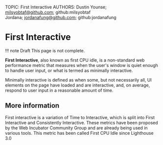 TOPIC: First Interactive
AUTHORS: Dustin Younse; milsyobtaf@github.com; github:milsyobtaf
         Jordana; jordanafung@github.com; github:jordanafung

# First Interactive

!!! note
    Draft
    This page is not complete.

**First Interactive**, also known as first CPU idle, is a non-standard web performance metric
that measures when the user's window is quiet enough to handle user input,
or what is termed as minimally interactive.

Minimally interactive is defined as when some, but not necessarily all, UI elements on the page have
loaded and are interactive, and, on average, respond to user input in a reasonable amount of time.

## More information

First interactive is a variation of Time to Interactive, which is split into First
Interactive and Consistently Interactive. These metrics have been proposed by the Web Incubator
Community Group and are already being used in various tools. This metric has been
called First CPU Idle since Lighthouse 3.0
